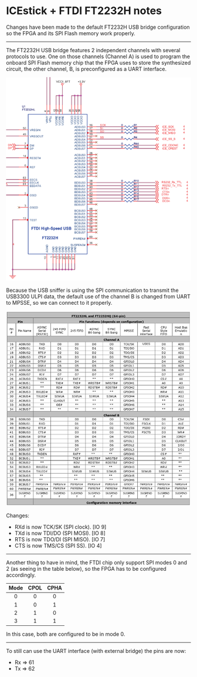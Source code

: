 # ICEstick + FTDI FT2232H notes

Changes have been made to the default FT2232H USB bridge configuration so the FPGA and its SPI Flash memory work properly.
___

The FT2232H USB bridge features 2 independent channels with several protocols to use. One on those channels (Channel A) is used to program the onboard SPI Flash memory chip that the FPGA uses to store the synthesized circuit, the other channel, B, is preconfigured as a UART interface.

![ICEstick_FTDI_config](../img/ICEstick_FT2232H.png "ICEstick_FTDI_config")

Because the USB sniffer is using the SPI communication to transmit the USB3300 ULPI data, the default use of the channel B is changed from UART to MPSSE, so we can connect to it properly.

![FT2232H_pins](../img/FT2232H_pins.png "FT2232H_pins")

Changes:

* RXd is now TCK/SK (SPI clock). [IO 9]
* TXd is now TDI/DO (SPI MOSI).  [IO 8]
* RTS is now TDO/DI (SPI MISO).  [IO 7]
* CTS is now TMS/CS (SPI SS).    [IO 4]

___

Another thing to have in mind, the FTDI chip only support SPI modes 0 and 2 (as seeing in the table below), so the FPGA has to be configured accordingly.

| Mode | CPOL | CPHA |
|:----:|:----:|:----:|
|   0  |   0  |   0  |
|   1  |   0  |   1  |
|   2  |   1  |   0  |
|   3  |   1  |   1  |

In this case, both are configured to be in mode 0.

___

To still can use the UART interface (with external bridge) the pins are now:

* Rx => 61
* Tx => 62